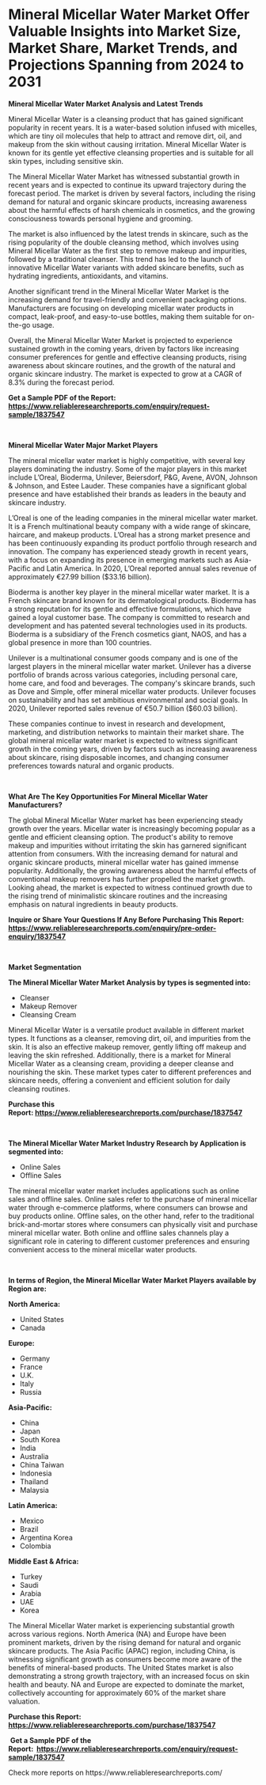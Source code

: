 <p><h1>Mineral Micellar Water Market Offer Valuable Insights into Market Size, Market Share, Market Trends, and Projections Spanning from 2024 to 2031</h1></p><p><strong>Mineral Micellar Water Market Analysis and Latest Trends</strong></p>
<p><p>Mineral Micellar Water is a cleansing product that has gained significant popularity in recent years. It is a water-based solution infused with micelles, which are tiny oil molecules that help to attract and remove dirt, oil, and makeup from the skin without causing irritation. Mineral Micellar Water is known for its gentle yet effective cleansing properties and is suitable for all skin types, including sensitive skin.</p><p>The Mineral Micellar Water Market has witnessed substantial growth in recent years and is expected to continue its upward trajectory during the forecast period. The market is driven by several factors, including the rising demand for natural and organic skincare products, increasing awareness about the harmful effects of harsh chemicals in cosmetics, and the growing consciousness towards personal hygiene and grooming.</p><p>The market is also influenced by the latest trends in skincare, such as the rising popularity of the double cleansing method, which involves using Mineral Micellar Water as the first step to remove makeup and impurities, followed by a traditional cleanser. This trend has led to the launch of innovative Micellar Water variants with added skincare benefits, such as hydrating ingredients, antioxidants, and vitamins.</p><p>Another significant trend in the Mineral Micellar Water Market is the increasing demand for travel-friendly and convenient packaging options. Manufacturers are focusing on developing micellar water products in compact, leak-proof, and easy-to-use bottles, making them suitable for on-the-go usage.</p><p>Overall, the Mineral Micellar Water Market is projected to experience sustained growth in the coming years, driven by factors like increasing consumer preferences for gentle and effective cleansing products, rising awareness about skincare routines, and the growth of the natural and organic skincare industry. The market is expected to grow at a CAGR of 8.3% during the forecast period.</p></p>
<p><strong>Get a Sample PDF of the Report:&nbsp; <a href="https://www.reliableresearchreports.com/enquiry/request-sample/1837547">https://www.reliableresearchreports.com/enquiry/request-sample/1837547</a></strong></p>
<p>&nbsp;</p>
<p><strong>Mineral Micellar Water Major Market Players</strong></p>
<p><p>The mineral micellar water market is highly competitive, with several key players dominating the industry. Some of the major players in this market include L’Oreal, Bioderma, Unilever, Beiersdorf, P&G, Avene, AVON, Johnson & Johnson, and Estee Lauder. These companies have a significant global presence and have established their brands as leaders in the beauty and skincare industry.</p><p>L’Oreal is one of the leading companies in the mineral micellar water market. It is a French multinational beauty company with a wide range of skincare, haircare, and makeup products. L’Oreal has a strong market presence and has been continuously expanding its product portfolio through research and innovation. The company has experienced steady growth in recent years, with a focus on expanding its presence in emerging markets such as Asia-Pacific and Latin America. In 2020, L’Oreal reported annual sales revenue of approximately €27.99 billion ($33.16 billion).</p><p>Bioderma is another key player in the mineral micellar water market. It is a French skincare brand known for its dermatological products. Bioderma has a strong reputation for its gentle and effective formulations, which have gained a loyal customer base. The company is committed to research and development and has patented several technologies used in its products. Bioderma is a subsidiary of the French cosmetics giant, NAOS, and has a global presence in more than 100 countries.</p><p>Unilever is a multinational consumer goods company and is one of the largest players in the mineral micellar water market. Unilever has a diverse portfolio of brands across various categories, including personal care, home care, and food and beverages. The company's skincare brands, such as Dove and Simple, offer mineral micellar water products. Unilever focuses on sustainability and has set ambitious environmental and social goals. In 2020, Unilever reported sales revenue of €50.7 billion ($60.03 billion).</p><p>These companies continue to invest in research and development, marketing, and distribution networks to maintain their market share. The global mineral micellar water market is expected to witness significant growth in the coming years, driven by factors such as increasing awareness about skincare, rising disposable incomes, and changing consumer preferences towards natural and organic products.</p></p>
<p>&nbsp;</p>
<p><strong>What Are The Key Opportunities For Mineral Micellar Water Manufacturers?</strong></p>
<p><p>The global Mineral Micellar Water market has been experiencing steady growth over the years. Micellar water is increasingly becoming popular as a gentle and efficient cleansing option. The product's ability to remove makeup and impurities without irritating the skin has garnered significant attention from consumers. With the increasing demand for natural and organic skincare products, mineral micellar water has gained immense popularity. Additionally, the growing awareness about the harmful effects of conventional makeup removers has further propelled the market growth. Looking ahead, the market is expected to witness continued growth due to the rising trend of minimalistic skincare routines and the increasing emphasis on natural ingredients in beauty products.</p></p>
<p><strong>Inquire or Share Your Questions If Any Before Purchasing This Report: <a href="https://www.reliableresearchreports.com/enquiry/pre-order-enquiry/1837547">https://www.reliableresearchreports.com/enquiry/pre-order-enquiry/1837547</a></strong></p>
<p>&nbsp;</p>
<p><strong>Market Segmentation</strong></p>
<p><strong>The Mineral Micellar Water Market Analysis by types is segmented into:</strong></p>
<p><ul><li>Cleanser</li><li>Makeup Remover</li><li>Cleansing Cream</li></ul></p>
<p><p>Mineral Micellar Water is a versatile product available in different market types. It functions as a cleanser, removing dirt, oil, and impurities from the skin. It is also an effective makeup remover, gently lifting off makeup and leaving the skin refreshed. Additionally, there is a market for Mineral Micellar Water as a cleansing cream, providing a deeper cleanse and nourishing the skin. These market types cater to different preferences and skincare needs, offering a convenient and efficient solution for daily cleansing routines.</p></p>
<p><strong>Purchase this Report:&nbsp;<a href="https://www.reliableresearchreports.com/purchase/1837547">https://www.reliableresearchreports.com/purchase/1837547</a></strong></p>
<p>&nbsp;</p>
<p><strong>The Mineral Micellar Water Market Industry Research by Application is segmented into:</strong></p>
<p><ul><li>Online Sales</li><li>Offline Sales</li></ul></p>
<p><p>The mineral micellar water market includes applications such as online sales and offline sales. Online sales refer to the purchase of mineral micellar water through e-commerce platforms, where consumers can browse and buy products online. Offline sales, on the other hand, refer to the traditional brick-and-mortar stores where consumers can physically visit and purchase mineral micellar water. Both online and offline sales channels play a significant role in catering to different customer preferences and ensuring convenient access to the mineral micellar water products.</p></p>
<p>&nbsp;</p>
<p><strong>In terms of Region, the Mineral Micellar Water Market Players available by Region are:</strong></p>
<p>
    <p> <strong> North America: </strong>
        <ul>
            <li>United States</li>
            <li>Canada</li>
        </ul>
        </p> 
    <p> <strong> Europe: </strong>
        <ul>
            <li>Germany</li>
            <li>France</li>
            <li>U.K.</li>
            <li>Italy</li>
            <li>Russia</li>
        </ul>
        </p> 
    <p> <strong> Asia-Pacific: </strong>
        <ul>
            <li>China</li>
            <li>Japan</li>
            <li>South Korea</li>
            <li>India</li>
            <li>Australia</li>
            <li>China Taiwan</li>
            <li>Indonesia</li>
            <li>Thailand</li>
            <li>Malaysia</li>
        </ul>
        </p> 
    <p> <strong> Latin America: </strong>
        <ul>
            <li>Mexico</li>
            <li>Brazil</li>
            <li>Argentina Korea</li>
            <li>Colombia</li>
        </ul>
        </p> 
    <p> <strong> Middle East & Africa: </strong>
        <ul>
            <li>Turkey</li>
            <li>Saudi</li>
            <li>Arabia</li>
            <li>UAE</li>
            <li>Korea</li>
        </ul>
    </p>
    </p>
<p><p>The Mineral Micellar Water market is experiencing substantial growth across various regions. North America (NA) and Europe have been prominent markets, driven by the rising demand for natural and organic skincare products. The Asia Pacific (APAC) region, including China, is witnessing significant growth as consumers become more aware of the benefits of mineral-based products. The United States market is also demonstrating a strong growth trajectory, with an increased focus on skin health and beauty. NA and Europe are expected to dominate the market, collectively accounting for approximately 60% of the market share valuation.</p></p>
<p><strong>Purchase this Report: <a href="https://www.reliableresearchreports.com/purchase/1837547">https://www.reliableresearchreports.com/purchase/1837547</a></strong></p>
<p>&nbsp;<strong>Get a Sample PDF of the Report:&nbsp;&nbsp;<a href="https://www.reliableresearchreports.com/enquiry/request-sample/1837547">https://www.reliableresearchreports.com/enquiry/request-sample/1837547</a></strong></p>
<p><strong></strong></p>
<p>Check more reports on https://www.reliableresearchreports.com/</p>
